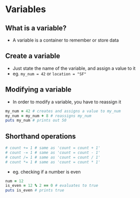 # Variables

## What is a variable?
* A variable is a container to remember or store data

## Create a variable
* Just state the name of the variable, and assign a value to it
* eg. `my_num = 42` or `location = "SF"`

## Modifying a variable

* In order to modify a variable, you have to reassign it
```ruby
my_num = 42 # creates and assigns a value to my_num
my_num = my_num + 8 # reassigns my_num
puts my_num # prints out 50
```

## Shorthand operations
```ruby
# count += 1 # same as 'count = count + 1'
# count -= 1 # same as 'count = count - 1'
# count /= 1 # same as 'count = count / 1'
# count *= 1 # same as 'count = count * 1'
```

* eg. checking if a number is even
```ruby
num = 12
is_even = 12 % 2 == 0 # evaluates to true
puts is_even # prints true
```